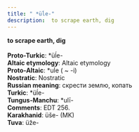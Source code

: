 ```yaml
---
title: " *üĺe-"
description:  to scrape earth, dig
---
```

<p data-pagefind-weight="0.5">
<strong> to scrape earth, dig</strong><br><br>
<strong>Proto-Turkic</strong>:  *üĺe-<br>
<strong>Altaic etymology</strong>:  Altaic etymology<br>
<strong> Proto-Altaic</strong>:  *uĺe ( ~ -i)<br>
<strong>Nostratic</strong>:  Nostratic<br>
<strong>Russian meaning</strong>:  скрести землю, копать<br>
<strong>Turkic</strong>:  *üĺe-<br>
<strong>Tungus-Manchu</strong>:  *ulī-<br>
<strong>Comments</strong>:  EDT 256.<br>
<strong>Karakhanid</strong>:  üše- (MK)<br>
<strong>Tuva</strong>:  üže-<br>

</p>
